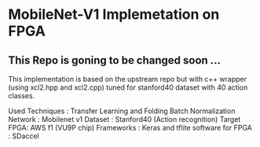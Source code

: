 # MobileNet-V1 Implemetation on FPGA


## This Repo is goning to be changed soon ...

This implementation is based on the upstream repo but with c++ wrapper (using xcl2.hpp and xcl2.cpp) tuned for stanford40 dataset with 40 action classes.


Used Techniques : Transfer Learning and Folding Batch Normalization 
Network : Mobilenet v1
Dataset : Stanford40 (Action recognition)
Target FPGA: AWS f1 (VU9P chip)
Frameworks : Keras and tflite
software for FPGA : SDaccel
